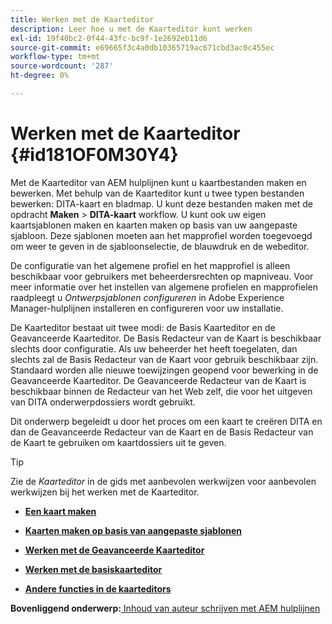 ```yaml
---
title: Werken met de Kaarteditor
description: Leer hoe u met de Kaarteditor kunt werken
exl-id: 19f40bc2-0f44-43fc-bc9f-1e2692eb11d6
source-git-commit: e69665f3c4a0db10365719ac671cbd3ac0c455ec
workflow-type: tm+mt
source-wordcount: '287'
ht-degree: 0%

---
```


# Werken met de Kaarteditor {#id181OF0M30Y4}

Met de Kaarteditor van AEM hulplijnen kunt u kaartbestanden maken en bewerken. Met behulp van de Kaarteditor kunt u twee typen bestanden bewerken: DITA-kaart en bladmap. U kunt deze bestanden maken met de opdracht **Maken** \> **DITA-kaart** workflow. U kunt ook uw eigen kaartsjablonen maken en kaarten maken op basis van uw aangepaste sjabloon. Deze sjablonen moeten aan het mapprofiel worden toegevoegd om weer te geven in de sjabloonselectie, de blauwdruk en de webeditor.

De configuratie van het algemene profiel en het mapprofiel is alleen beschikbaar voor gebruikers met beheerdersrechten op mapniveau. Voor meer informatie over het instellen van algemene profielen en mapprofielen raadpleegt u *Ontwerpsjablonen configureren* in Adobe Experience Manager-hulplijnen installeren en configureren voor uw installatie.

De Kaarteditor bestaat uit twee modi: de Basis Kaarteditor en de Geavanceerde Kaarteditor. De Basis Redacteur van de Kaart is beschikbaar slechts door configuratie. Als uw beheerder het heeft toegelaten, dan slechts zal de Basis Redacteur van de Kaart voor gebruik beschikbaar zijn. Standaard worden alle nieuwe toewijzingen geopend voor bewerking in de Geavanceerde Kaarteditor. De Geavanceerde Redacteur van de Kaart is beschikbaar binnen de Redacteur van het Web zelf, die voor het uitgeven van DITA onderwerpdossiers wordt gebruikt.

Dit onderwerp begeleidt u door het proces om een kaart te creëren DITA en dan de Geavanceerde Redacteur van de Kaart en de Basis Redacteur van de Kaart te gebruiken om kaartdossiers uit te geven.

>[!TIP]
>
> Zie de *Kaarteditor* in de gids met aanbevolen werkwijzen voor aanbevolen werkwijzen bij het werken met de Kaarteditor.

- **[Een kaart maken](map-editor-create-map.md)**

- **[Kaarten maken op basis van aangepaste sjablonen](create-maps-customized-templates.md)**

- **[Werken met de Geavanceerde Kaarteditor](map-editor-advanced-map-editor.md)**

- **[Werken met de basiskaarteditor](map-editor-basic-map-editor.md)**

- **[Andere functies in de kaarteditors](map-editor-other-features.md)**


**Bovenliggend onderwerp:**[ Inhoud van auteur schrijven met AEM hulplijnen](authoring-content-xml-doc.md)
